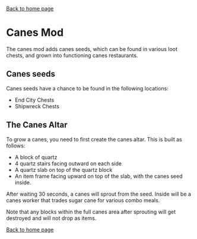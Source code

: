 [Back to home page](README.md)

# Canes Mod
The canes mod adds canes seeds, which can be found in various loot chests, and grown into functioning canes restaurants.

## Canes seeds
Canes seeds have a chance to be found in the following locations:
- End City Chests
- Shipwreck Chests

## The Canes Altar
To grow a canes, you need to first create the canes altar. This is built as follows:
- A block of quartz
- 4 quartz stairs facing outward on each side
- A quartz slab on top of the quartz block
- An item frame facing upward on top of the slab, with the canes seed inside.

After waiting 30 seconds, a canes will sprout from the seed. Inside will be a canes worker that trades sugar cane for various combo meals.

Note that any blocks within the full canes area after sprouting will get destroyed and will not drop as items.

[Back to home page](README.md)